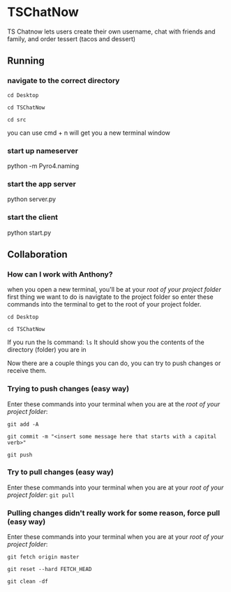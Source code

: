 # TSChatNow
TS Chatnow lets users create their own username, chat with friends and family, and order tessert (tacos and dessert)

## Running 

### navigate to the correct directory

`cd Desktop`

`cd TSChatNow`

`cd src`

you can use cmd + n will get you a new terminal window


### start up nameserver
python -m Pyro4.naming 

### start the app server
python server.py

### start the client
python start.py

## Collaboration

### How can I work with Anthony?
when you open a new terminal, you'll be at your *root of your project folder*
first thing we want to do is navigtate to the project folder so 
enter these commands into the terminal to get to the root of your project folder.

`cd Desktop`

`cd TSChatNow`

If you run the ls command:
`ls`
It should show you the contents of the directory (folder) you are in

Now there are a couple things you can do, you can try to push changes or 
receive them.

### Trying to push changes (easy way)
Enter these commands into your terminal when you are at the *root of your project folder*:

`git add -A`

`git commit -m "<insert some message here that starts with a capital verb>" `

`git push`

### Try to pull changes (easy way)
Enter these commands into your terminal when you are at your *root of your project folder*:
`git pull`

### Pulling changes didn't really work for some reason, force pull (easy way)
Enter these commands into your terminal when you are at your *root of your project folder*:

`git fetch origin master`

`git reset --hard FETCH_HEAD`

`git clean -df`
